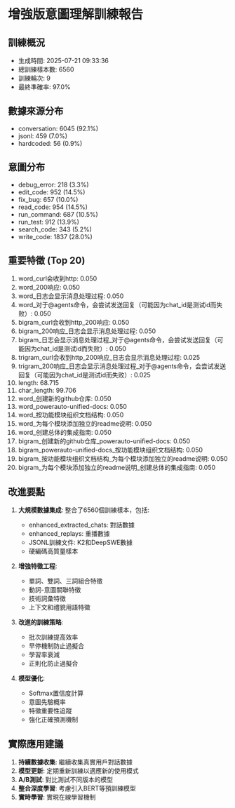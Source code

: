 # 增強版意圖理解訓練報告

## 訓練概況
- 生成時間: 2025-07-21 09:33:36
- 總訓練樣本數: 6560
- 訓練輪次: 9
- 最終準確率: 97.0%

## 數據來源分布
- conversation: 6045 (92.1%)
- jsonl: 459 (7.0%)
- hardcoded: 56 (0.9%)

## 意圖分布
- debug_error: 218 (3.3%)
- edit_code: 952 (14.5%)
- fix_bug: 657 (10.0%)
- read_code: 954 (14.5%)
- run_command: 687 (10.5%)
- run_test: 912 (13.9%)
- search_code: 343 (5.2%)
- write_code: 1837 (28.0%)

## 重要特徵 (Top 20)
1. word_curl会收到http: 0.050
2. word_200响应: 0.050
3. word_日志会显示消息处理过程: 0.050
4. word_对于@agents命令，会尝试发送回复（可能因为chat_id是测试id而失败）: 0.050
5. bigram_curl会收到http_200响应: 0.050
6. bigram_200响应_日志会显示消息处理过程: 0.050
7. bigram_日志会显示消息处理过程_对于@agents命令，会尝试发送回复（可能因为chat_id是测试id而失败）: 0.050
8. trigram_curl会收到http_200响应_日志会显示消息处理过程: 0.025
9. trigram_200响应_日志会显示消息处理过程_对于@agents命令，会尝试发送回复（可能因为chat_id是测试id而失败）: 0.025
10. length: 68.715
11. char_length: 99.706
12. word_创建新的github仓库: 0.050
13. word_powerauto-unified-docs: 0.050
14. word_按功能模块组织文档结构: 0.050
15. word_为每个模块添加独立的readme说明: 0.050
16. word_创建总体的集成指南: 0.050
17. bigram_创建新的github仓库_powerauto-unified-docs: 0.050
18. bigram_powerauto-unified-docs_按功能模块组织文档结构: 0.050
19. bigram_按功能模块组织文档结构_为每个模块添加独立的readme说明: 0.050
20. bigram_为每个模块添加独立的readme说明_创建总体的集成指南: 0.050

## 改進要點
1. **大規模數據集成**: 整合了6560個訓練樣本，包括:
   - enhanced_extracted_chats: 對話數據
   - enhanced_replays: 重播數據
   - JSONL訓練文件: K2和DeepSWE數據
   - 硬編碼高質量樣本

2. **增強特徵工程**:
   - 單詞、雙詞、三詞組合特徵
   - 動詞-意圖關聯特徵
   - 技術詞彙特徵
   - 上下文和禮貌用語特徵

3. **改進的訓練策略**:
   - 批次訓練提高效率
   - 早停機制防止過擬合
   - 學習率衰減
   - 正則化防止過擬合

4. **模型優化**:
   - Softmax置信度計算
   - 意圖先驗概率
   - 特徵重要性追蹤
   - 強化正確預測機制

## 實際應用建議
1. **持續數據收集**: 繼續收集真實用戶對話數據
2. **模型更新**: 定期重新訓練以適應新的使用模式
3. **A/B測試**: 對比測試不同版本的模型
4. **整合深度學習**: 考慮引入BERT等預訓練模型
5. **實時學習**: 實現在線學習機制
